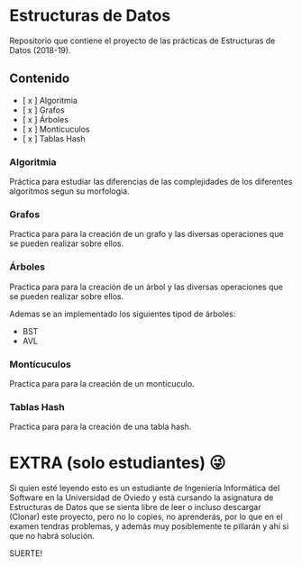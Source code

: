 # Estructuras de Datos

Repositorio que contiene el proyecto de las prácticas de Estructuras de Datos (2018-19).

## Contenido

- [ x ] Algoritmia
- [ x ] Grafos
- [ x ] Árboles
- [ x ] Montícuculos
- [ x ] Tablas Hash

### Algoritmia

Práctica para estudiar las diferencias de las complejidades de los diferentes algoritmos segun su morfologia.

### Grafos

Practica para para la creación de un grafo y las diversas operaciones que se pueden realizar sobre ellos.

### Árboles

Practica para para la creación de un árbol y las diversas operaciones que se pueden realizar sobre ellos.

Ademas se an implementado los siguientes tipod de árboles:
 - BST
 - AVL

### Montícuculos

Practica para para la creación de un montícuculo.

### Tablas Hash

Practica para para la creación de una tabla hash.

# EXTRA (solo estudiantes) 😜

Si quien esté leyendo esto es un estudiante de Ingeniería Informática del Software en la Universidad de Oviedo 
y está cursando la asignatura de Estructuras de Datos que se sienta libre de leer o incluso descargar (Clonar) este proyecto,
pero no lo copies, no aprenderás, por lo que en el examen tendras problemas, y además muy posiblemente te pillarán y ahí si
que no habrá solución.

SUERTE!